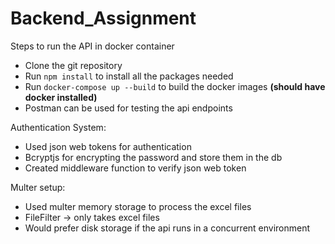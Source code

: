 # Backend_Assignment

Steps to run the API in docker container
- Clone the git repository
- Run `npm install` to install all the packages needed
- Run `docker-compose up --build` to build the docker images **(should have docker installed)**
- Postman can be used for testing the api endpoints

Authentication System:
- Used json web tokens for authentication
- Bcryptjs for encrypting the password and store them in the db
- Created middleware function to verify json web token

Multer setup:
- Used multer memory storage to process the excel files
- FileFilter -> only takes excel files
- Would prefer disk storage if the api runs in a concurrent environment 
